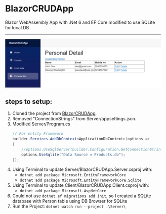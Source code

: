 # BlazorCRUDApp
Blazor WebAssembly App with .Net 6 and EF Core modified to use SQLite for local DB

---
![ExampleScreenshot](/screenshot.PNG)
## steps to setup:

1. Cloned the project from [BlazorCRUDApp](https://github.com/Nabaraj222/BlazorCRUDApp).
2. Removed "ConnectionStrings" from Server/appsettings.json.
3. Modified Server/Program.cs
    ```c#
    // For entity Framework
    builder.Services.AddDbContext<ApplicationDbContext>(options => 
    { 
        //options.UseSqlServer(builder.Configuration.GetConnectionString("DefaultConnection"));
        options.UseSqlite("Data Source = Products.db");
    });
    ```
4. Using Terminal to update Server/BlazorCRUDApp.Server.csproj with:
    - `dotnet add package Microsoft.EntityFrameworkCore`
    - `dotnet add package Microsoft.EntityFrameworkCore.Sqlite`
5. Using Terminal to update Client/BlazorCRUDApp.Client.csproj with:
    - `dotnet add package Microsoft.AspNetCore`
6. Could not use `dotnet ef migrations add init`, so I created a SQLite database with Person table using DB Browser for SQLite
5. Run the Project: `dotnet watch run --project .\Server\`

